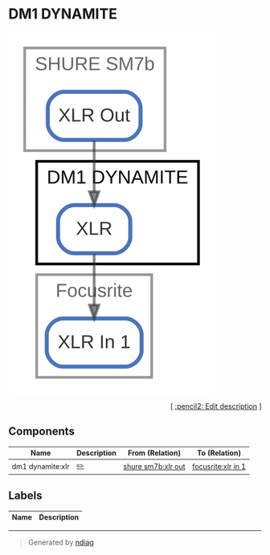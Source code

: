 # DM1 DYNAMITE

![view](node-dm1_dynamite.svg)



<p align="right">
  [ <a href="../ndiag.descriptions/_node-dm1_dynamite.md">:pencil2: Edit description</a> ]
</p>

## Components

| Name | Description | From (Relation) | To (Relation) |
| --- | --- | --- | --- |
| dm1 dynamite:xlr |  <a href="../ndiag.descriptions/_component-dm1_dynamite_xlr.md">:pencil2:</a> | [shure sm7b:xlr out](node-shure_sm7b.md) | [focusrite:xlr in 1](node-focusrite.md) |

## Labels

| Name | Description |
| --- | --- |

---

> Generated by [ndiag](https://github.com/k1LoW/ndiag)
